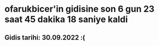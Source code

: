 # ofarukbicer'in gidisine son 6 gun 23 saat 45 dakika 18 saniye kaldi

## Gidis tarihi: 30.09.2022 :(